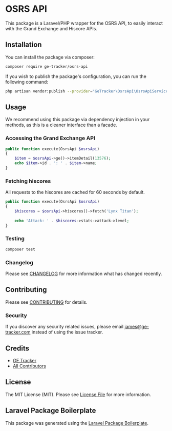 # OSRS API

This package is a Laravel/PHP wrapper for the OSRS API, to easily interact with the Grand Exchange and Hiscore APIs.

## Installation

You can install the package via composer:

```bash
composer require ge-tracker/osrs-api
```

If you wish to publish the package's configuration, you can run the following command:

```bash
php artisan vendor:publish --provider="GeTracker\OsrsApi\OsrsApiServiceProvider"
```

## Usage

We recommend using this package via dependency injection in your methods, as this is a cleaner interface than a facade.

### Accessing the Grand Exchange API

``` php
public function execute(OsrsApi $osrsApi)
{
    $item = $osrsApi->ge()->itemDetail(13576);
    echo $item->id . ': ' . $item->name;
}
```

### Fetching hiscores

All requests to the hiscores are cached for 60 seconds by default. 

``` php
public function execute(OsrsApi $osrsApi)
{
    $hiscores = $osrsApi->hiscores()->fetch('Lynx Titan');
    
    echo 'Attack: ' . $hiscores->stats->attack->level;
}
```

### Testing

``` bash
composer test
```

### Changelog

Please see [CHANGELOG](CHANGELOG.md) for more information what has changed recently.

## Contributing

Please see [CONTRIBUTING](CONTRIBUTING.md) for details.

### Security

If you discover any security related issues, please email james@ge-tracker.com instead of using the issue tracker.

## Credits

- [GE Tracker](https://github.com/ge-tracker)
- [All Contributors](../../contributors)

## License

The MIT License (MIT). Please see [License File](LICENSE.md) for more information.

## Laravel Package Boilerplate

This package was generated using the [Laravel Package Boilerplate](https://laravelpackageboilerplate.com).
